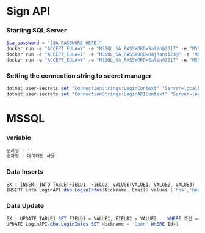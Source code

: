 # Sign API

### Starting SQL Server
```powershell
$sa_password = "[SA PASSWORD HERE]"
docker run -e "ACCEPT_EULA=Y" -e "MSSQL_SA_PASSWORD=Salin@2017" -e "MSSQL_PID=Developer"  -e "MSSQL_USER=SA" -p 2000:1433 -v sqlvolume:/var/opt/mssql -d --name=LoginDB mcr.microsoft.com/azure-sql-edge
docker run -e "ACCEPT_EULA=1" -e "MSSQL_SA_PASSWORD=Rajhans123@" -e "MSSQL_PID=Developer" -e "MSSQL_USER=SA" -p 1433:1433 -d --name=mssql mcr.microsoft.com/azure-sql-edge
docker run -e "ACCEPT_EULA=Y" -e "MSSQL_SA_PASSWORD=Salin@2017" -e "MSSQL_PID=Developer"  -e "MSSQL_USER=SA" -p 1433:1433 -v sqlvolume:/var/opt/mssql -d --name=LoginAPI mcr.microsoft.com/azure-sql-edge
```

### Setting the connection string to secret manager
```powershell
dotnet user-secrets set "ConnectionStrings:LoginContext" "Server=localhost; Database=LoginDB; User Id = sa; Password=Salin@2017; TrustServerCertificate=True"
dotnet user-secrets set "ConnectionStrings:LoginAPIContext" "Server=localhost; Database=LoginAPI; User Id = sa; Password=Salin@2017; TrustServerCertificate=True"
```

# MSSQL

### variable
```powershell
문자형 : ''
숫자형 : 데이터만 사용
```

### Data Inserts
```powershell
EX : INSERT INTO TABLE(FIELD1, FIELD2) VALUSE(VALUE1, VALUE2, VALUE3)
INSERT into LoginAPI.dbo.LoginInfos(Nickname, Email) values ('hea','hea@heahea.com')
```

### Data Update
```powershell
EX : UPDATE TABLE1 SET FIELD1 = VALUE1, FIELD2 = VALUE2... WHERE 조건 == 조건식
UPDATE LoginAPI.dbo.LoginInfos SET Nickname = 'Goen' WHERE Id=1
```